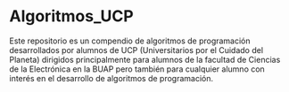 # Algoritmos_UCP
Este repositorio es un compendio de algoritmos de programación desarrollados por alumnos de UCP (Universitarios por el Cuidado del Planeta) dirigidos principalmente para alumnos de la facultad de Ciencias de la Electrónica en la BUAP pero también para cualquier alumno con interés en el desarrollo de algoritmos de programación.
